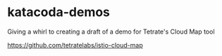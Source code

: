 # katacoda-demos


Giving a whirl to creating a draft of a demo for Tetrate's Cloud Map tool 

https://github.com/tetratelabs/istio-cloud-map
